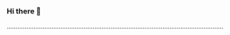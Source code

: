 ### Hi there 👋

.........................................................................................................................